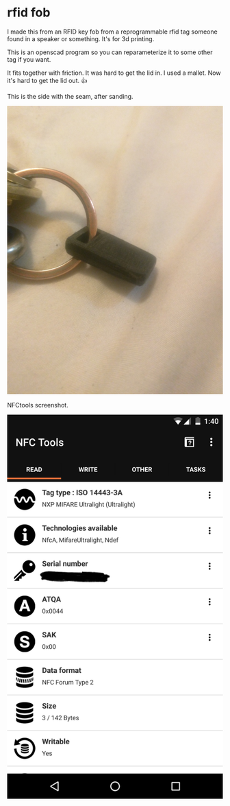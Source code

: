 # rfid fob

I made this from an RFID key fob from a reprogrammable rfid tag
someone found in a speaker or something. It's for 3d printing.

This is an openscad program so you can reparameterize it to some other
tag if you want.

It fits together with friction. It was hard to get the lid in. I used
a mallet. Now it's hard to get the lid out. 👍

This is the side with the seam, after sanding.

![Photo](./rfid-fob-photo.jpg)

NFCtools screenshot.

![NFCtools screenshot](./nfctools.jpg)

